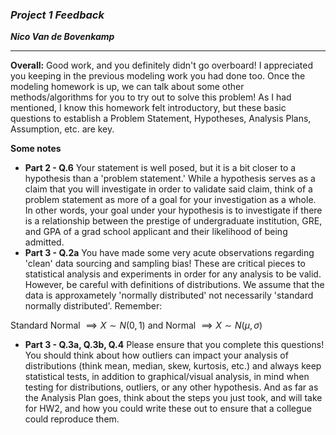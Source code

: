### ***Project 1 Feedback***

***Nico Van de Bovenkamp***
***

**Overall:** Good work, and you definitely didn't go overboard! I appreciated you keeping in the previous modeling work you had done too. Once the modeling homework is up, we can talk about some other methods/algorithms for you to try out to solve this problem! As I had mentioned, I know this homework felt introductory, but these basic questions to establish a Problem Statement, Hypotheses, Analysis Plans, Assumption, etc. are key.

**Some notes**

* **Part 2 - Q.6** Your statement is well posed, but it is a bit closer to a hypothesis than a 'problem statement.' While a hypothesis serves as a claim that you will investigate in order to validate said claim, think of a problem statement as more of a goal for your investigation as a whole. In other words, your goal under your hypothesis is to investigate if there is a relationship between the prestige of undergraduate institution, GRE, and GPA of a grad school applicant and their likelihood of being admitted.
* **Part 3 - Q.2a** You have made some very acute observations regarding 'clean' data sourcing and sampling bias! These are critical pieces to statistical analysis and experiments in order for any analysis to be valid. However, be careful with definitions of distributions. We assume that the data is approxametely 'normally distributed' not necessarily 'standard normally distributed'. Remember:

Standard Normal $\implies X\sim N(0,1)$
and Normal $\implies X\sim N(\mu,\sigma)$   

* **Part 3 - Q.3a, Q.3b, Q.4** Please ensure that you complete this questions! You should think about how outliers can impact your analysis of distributions (think mean, median, skew, kurtosis, etc.) and always keep statistical tests, in addition to graphical/visual analysis, in mind when testing for distributions, outliers, or any other hypothesis. And as far as the Analysis Plan goes, think about the steps you just took, and will take for HW2, and how you could write these out to ensure that a collegue could reproduce them.
